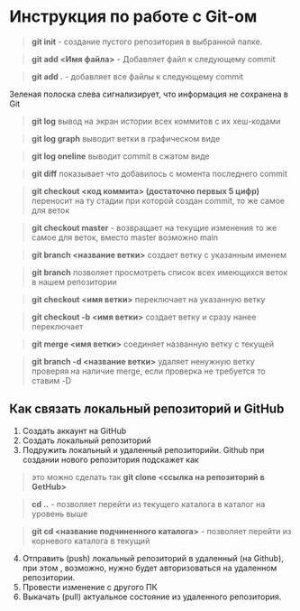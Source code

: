 # Инструкция по работе с Git-ом

> **git init**  - создание пустого репозитория в выбранной папке.

> **git add <Имя файла>** - Добавляет файл к следующему commit

> **git add .**  - добавляет все файлы к следующему commit

Зеленая полоска слева сигнализирует, что информация не сохранена в Git

>**git log**  вывод на экран истории всех коммитов с их хеш-кодами

>**git log graph**  выводит ветки в графическом виде

>**git log oneline** выводит commit в сжатом виде

> **git diff** показывает что добавилось с момента последнего commit

> **git checkout <код коммита> (достаточно первых 5 цифр)** переносит на ту стадии при которой создан commit, то же самое для веток

> **git checkout master** - возвращает на текущие изменения то же самое для веток, вместо master возможно main

>**git branch <название ветки>** создает ветку с указанным именем

>**git branch** позволяет просмотреть список всех имеющихся веток в нашем репозитории

>**git checkout <имя ветки>** переключает на указанную ветку

>**git checkout -b <имя ветки>** создает ветку и сразу нанее переключает

>**git merge <имя ветки>** соединяет названную ветку с текущей

>**git branch -d <название ветки>** удаляет ненужную ветку проверяя на наличие merge, если проверка не требуется то ставим -D


## Как связать локальный репозиторий и GitHub

1. Создать аккаунт на GitHub
2. Создать локальный репозиторий
3. Подружить локальный и удаленный репозиторийи. Github  при создании нового репозитория подскажет как 
> это можно сделать так **git clone <ссылка на репозиторий в GetHub>** 

>**cd ..** - позволяет перейти из текущего каталога в каталог на уровень выше

>**git cd <название подчиненного каталога>**  - позволяет перейти из корневого каталога в текущий
4. Отправить (push) локальный репозиторий в удаленный (на Github), при этом , возможно, нужно будет авторизоваться на удаленном репозитории. 
5. Провести изменение с другого ПК
6. Выкачать (pull) актуальное состояние из удаленного репозитория.